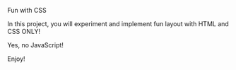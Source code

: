 Fun with CSS

In this project, you will experiment and implement fun layout with HTML and CSS ONLY!

Yes, no JavaScript!

Enjoy!